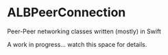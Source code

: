 # ALBPeerConnection
Peer-Peer networking classes written (mostly) in Swift

A work in progress... watch this space for details.
